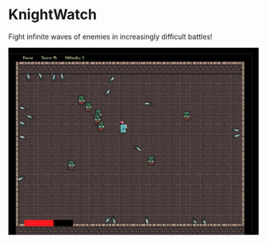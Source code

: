 # KnightWatch

Fight infinite waves of enemies in increasingly difficult battles!

![Image of Knight Fighting Orcs](https://github.com/slimjim49j/knightwatch/blob/master/readme_images/gameplay.png)
